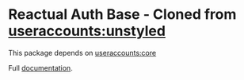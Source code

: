 Reactual Auth Base - Cloned from [useraccounts:unstyled](https://atmospherejs.com/useraccounts/unstyled)
=====================================

This package depends on [useraccounts:core](https://atmospherejs.com/useraccounts/core)

Full [documentation](https://github.com/meteor-useraccounts/core).

